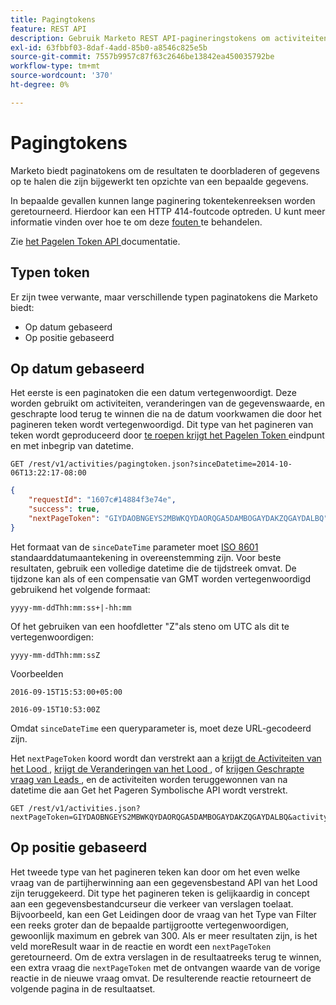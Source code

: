 ```yaml
---
title: Pagingtokens
feature: REST API
description: Gebruik Marketo REST API-pagineringstokens om activiteiten en leads op te halen, inclusief op datum gebaseerde en op positie gebaseerde tokens, ISO 8601 sinceDatetime en 414 fouten.
exl-id: 63fbbf03-8daf-4add-85b0-a8546c825e5b
source-git-commit: 7557b9957c87f63c2646be13842ea450035792be
workflow-type: tm+mt
source-wordcount: '370'
ht-degree: 0%

---
```


# Pagingtokens

Marketo biedt paginatokens om de resultaten te doorbladeren of gegevens op te halen die zijn bijgewerkt ten opzichte van een bepaalde gegevens.

In bepaalde gevallen kunnen lange paginering tokentekenreeksen worden geretourneerd. Hierdoor kan een HTTP 414-foutcode optreden. U kunt meer informatie vinden over hoe te om deze [ fouten ](error-codes.md) te behandelen.

Zie [ het Pagelen Token API ](https://developer.adobe.com/marketo-apis/api/mapi/#tag/Activities/operation/getActivitiesPagingTokenUsingGET) documentatie.

## Typen token

Er zijn twee verwante, maar verschillende typen paginatokens die Marketo biedt:

- Op datum gebaseerd
- Op positie gebaseerd

## Op datum gebaseerd

Het eerste is een paginatoken die een datum vertegenwoordigt. Deze worden gebruikt om activiteiten, veranderingen van de gegevenswaarde, en geschrapte lood terug te winnen die na de datum voorkwamen die door het pagineren teken wordt vertegenwoordigd. Dit type van het pagineren van teken wordt geproduceerd door [ te roepen krijgt het Pagelen Token ](https://developer.adobe.com/marketo-apis/api/mapi/#tag/Activities/operation/getActivitiesPagingTokenUsingGET) eindpunt en met inbegrip van datetime.

```
GET /rest/v1/activities/pagingtoken.json?sinceDatetime=2014-10-06T13:22:17-08:00
```

```json
{
    "requestId": "1607c#14884f3e74e",
    "success": true,
    "nextPageToken": "GIYDAOBNGEYS2MBWKQYDAORQGA5DAMBOGAYDAKZQGAYDALBQ"
}
```

Het formaat van de `sinceDateTime` parameter moet [ ISO 8601 ](https://en.wikipedia.org/wiki/ISO_8601) standaarddatumaantekening in overeenstemming zijn. Voor beste resultaten, gebruik een volledige datetime die de tijdstreek omvat. De tijdzone kan als of een compensatie van GMT worden vertegenwoordigd gebruikend het volgende formaat:

`yyyy-mm-ddThh:mm:ss+|-hh:mm`

Of het gebruiken van een hoofdletter &quot;Z&quot;als steno om UTC als dit te vertegenwoordigen:

`yyyy-mm-ddThh:mm:ssZ`

Voorbeelden

`2016-09-15T15:53:00+05:00`

`2016-09-15T10:53:00Z`

Omdat `sinceDateTime` een queryparameter is, moet deze URL-gecodeerd zijn.

Het `nextPageToken` koord wordt dan verstrekt aan a [ krijgt de Activiteiten van het Lood ](https://developer.adobe.com/marketo-apis/api/mapi/#tag/Activities/operation/getLeadActivitiesUsingGET), [ krijgt de Veranderingen van het Lood ](https://developer.adobe.com/marketo-apis/api/mapi/#tag/Activities/operation/getLeadChangesUsingGET), of [ krijgen Geschrapte vraag van Leads ](https://developer.adobe.com/marketo-apis/api/mapi/#tag/Activities/operation/getDeletedLeadsUsingGET), en de activiteiten worden teruggewonnen van na datetime die aan Get het Pageren Symbolische API wordt verstrekt.

```
GET /rest/v1/activities.json?nextPageToken=GIYDAOBNGEYS2MBWKQYDAORQGA5DAMBOGAYDAKZQGAYDALBQ&activityTypeIds=1&activityTypeIds=12
```

## Op positie gebaseerd

Het tweede type van het pagineren teken kan door om het even welke vraag van de partijherwinning aan een gegevensbestand API van het Lood zijn teruggekeerd. Dit type het pagineren teken is gelijkaardig in concept aan een gegevensbestandcurseur die verkeer van verslagen toelaat. Bijvoorbeeld, kan een Get Leidingen door de vraag van het Type van Filter een reeks groter dan de bepaalde partijgrootte vertegenwoordigen, gewoonlijk maximum en gebrek van 300. Als er meer resultaten zijn, is het veld moreResult waar in de reactie en wordt een `nextPageToken` geretourneerd. Om de extra verslagen in de resultaatreeks terug te winnen, een extra vraag die `nextPageToken` met de ontvangen waarde van de vorige reactie in de nieuwe vraag omvat. De resulterende reactie retourneert de volgende pagina in de resultaatset.
